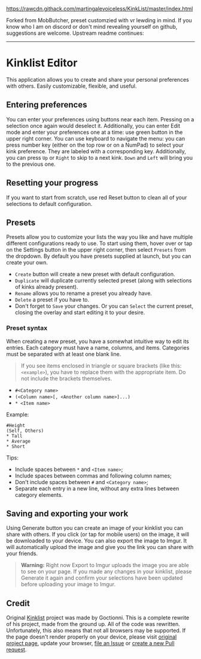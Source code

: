https://rawcdn.githack.com/martingalevoiceless/KinkList/master/index.html

Forked from MobButcher, preset customzied with vr lewding in mind. If you know who I am on discord or don't mind revealing yourself on github, suggestions are welcome. Upstream readme continues:

--------

# Kinklist Editor
This application allows you to create and share your personal preferences with others. Easily customizable, flexible, and useful.

## Entering preferences
You can enter your preferences using buttons near each item.
Pressing on a selection once again would deselect it.
Additionally, you can enter Edit mode and enter your preferences one at a time: use green button in the upper right corner.
You can use keyboard to navigate the menu: you can press number key (either on the top row or on a NumPad) to select your kink preference. They are labeled with a corresponding key.
Additionally, you can press `Up` or `Right` to skip to a next kink. `Down` and `Left` will bring you to the previous one.

## Resetting your progress
If you want to start from scratch, use red Reset button to clean all of your selections to default configuration.

## Presets
Presets allow you to customize your lists the way you like and have multiple different configurations ready to use. To start using them, hover over or tap on the Settings button in the upper right corner, then select `Presets` from the dropdown.
By default you have presets supplied at launch, but you can create your own.
- `Create` button will create a new preset with default configuration.
- `Duplicate` will duplicate currently selected preset (along with selections of kinks already present).
- `Rename` allows you to rename a preset you already have.
- `Delete` a preset if you have to.
- Don't forget to `Save` your changes. Or you can `Select` the current preset, closing the overlay and start editing it to your desire.

### Preset syntax
When creating a new preset, you have a somewhat intuitive way to edit its entries.
Each category must have a name, columns, and items. Categories must be separated with at least one blank line.

> If you see items enclosed in triangle or square brackets (like this: `<example>`), you have to replace them with the appropriate item. Do not include the brackets themselves.

- `#<Category name>`
- `(<Column name>[, <Another column name>]...)`
- `* <Item name>`

Example:
```
#Height
(Self, Others)
* Tall
* Average
* Short

```
Tips:

- Include spaces between `*` and `<Item name>`;
- Include spaces between commas and following column names;
- Don't include spaces between `#` and `<Category name>`;
- Separate each entry in a new line, without any extra lines between category elements.

## Saving and exporting your work
Using Generate button you can create an image of your kinklist you can share with others. If you click (or tap for mobile users) on the image, it will be downloaded to your device. You can also export the image to Imgur. It will automatically upload the image and give you the link you can share with your friends.
> **Warning:** Right now Export to Imgur uploads the image you are able to see on your page. If you made any changes in your kinklist, please Generate it again and confirm your selections have been updated before uploading your image to Imgur.

## Credit
Original [Kinklist](https://github.com/Goctionni/KinkList) project was made by Goctionni. This is a complete rewrite of his project, made from the ground up. All of the code was rewritten. Unfortunately, this also means that not all browsers may be supported. If the page doesn't render properly on your device, please visit [original project page](https://cdn.rawgit.com/Goctionni/KinkList/master/v1.0.2.html), update your browser, [file an Issue](https://github.com/MobButcher/KinkList/issues/new) or [create a new Pull request](https://github.com/MobButcher/KinkList/pulls).
